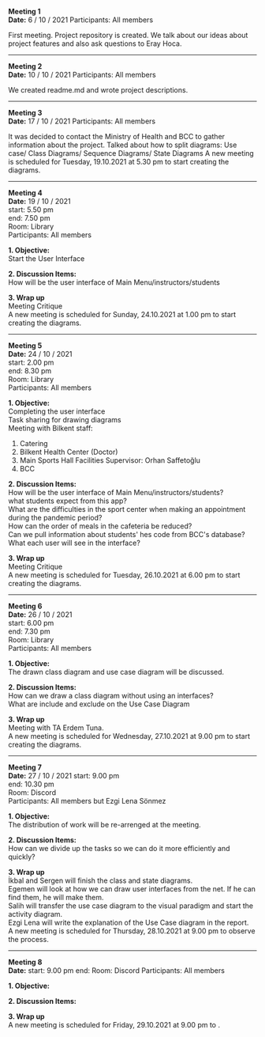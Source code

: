 
**Meeting 1** <br/>
**Date:** 6 / 10 / 2021 
Participants: All members

First meeting. Project repository is created. We talk about our ideas about project features and also ask questions to Eray Hoca.   

*******************************************************

**Meeting 2**  <br/>
**Date:** 10 / 10 / 2021
Participants: All members

We created readme.md and wrote project descriptions.

*******************************************************

**Meeting 3**  <br/>
**Date:** 17 / 10 / 2021
Participants: All members

It was decided to contact the Ministry of Health and BCC to gather information about the project.
Talked about how to split diagrams: Use case/ Class Diagrams/ Sequence Diagrams/ State Diagrams
A new meeting is scheduled for Tuesday, 19.10.2021 at 5.30 pm to start creating the diagrams.

*******************************************************

**Meeting 4** <br/>
**Date:** 19 / 10 / 2021 <br/>
start: 5.50 pm <br/>
end: 7.50 pm <br/>
Room: Library <br/>
Participants: All members

**1. Objective:** <br/>
Start the User Interface <br/>

**2. Discussion Items:** <br/>
How will be the user interface of Main Menu/instructors/students <br/>

**3. Wrap up**<br/>
Meeting Critique <br/>
A new meeting is scheduled for Sunday, 24.10.2021 at 1.00 pm to start creating the diagrams.

*******************************************************

**Meeting 5** <br/>
**Date:** 24 / 10 / 2021 <br/>
start: 2.00 pm <br/>
end: 8.30 pm <br/>
Room: Library <br/>
Participants: All members

**1. Objective:** <br/>
Completing the user interface <br/>
Task sharing for drawing diagrams <br/>
Meeting with Bilkent staff: <br/>
1) Catering <br/>
2) Bilkent Health Center (Doctor) <br/>
3) Main Sports Hall Facilities Supervisor: Orhan Saffetoğlu <br/>
4) BCC <br/>

**2. Discussion Items:** <br/>
How will be the user interface of Main Menu/instructors/students? <br/>
what students expect from this app? <br/>
What are the difficulties in the sport center when making an appointment during the pandemic period? <br/>
How can the order of meals in the cafeteria be reduced? <br/>
Can we pull information about students' hes code from BCC's database? <br/>
What each user will see in the interface?

**3. Wrap up**<br/>
Meeting Critique <br/>
A new meeting is scheduled for Tuesday, 26.10.2021 at 6.00 pm to start creating the diagrams.

*******************************************************

**Meeting 6** <br/>
**Date:** 26 / 10 / 2021 <br/>
start: 6.00 pm <br/>
end: 7.30 pm <br/>
Room: Library <br/>
Participants: All members

**1. Objective:** <br/>
The drawn class diagram and use case diagram will be discussed.

**2. Discussion Items:** <br/>
How can we draw a class diagram without using an interfaces? <br/>
What are include and exclude on the Use Case Diagram

**3. Wrap up**<br/>
Meeting with TA Erdem Tuna. <br/>
A new meeting is scheduled for Wednesday, 27.10.2021 at 9.00 pm to start creating the diagrams.

*******************************************************

**Meeting 7** <br/>
**Date:** 27 / 10 / 2021
start: 9.00 pm <br/> 
end: 10.30 pm <br/>
Room: Discord <br/>
Participants: All members but Ezgi Lena Sönmez

**1. Objective:** <br/>
The distribution of work will be re-arrenged at the meeting.

**2. Discussion Items:** <br/>
How can we divide up the tasks so we can do it more efficiently and quickly?

**3. Wrap up**<br/>
İkbal and Sergen will finish the class and state diagrams. <br/>
Egemen will look at how we can draw user interfaces from the net. If he can find them, he will make them. <br/>
Salih will transfer the use case diagram to the visual paradigm and start the activity diagram. <br/>
Ezgi Lena will write the explanation of the Use Case diagram in the report. <br/>
A new meeting is scheduled for Thursday, 28.10.2021 at 9.00 pm to observe the process.

*******************************************************

**Meeting 8** <br/>
**Date:** 
start: 9.00 pm
end: 
Room: Discord
Participants: All members

**1. Objective:** <br/>

**2. Discussion Items:** <br/>

**3. Wrap up**<br/>
A new meeting is scheduled for Friday, 29.10.2021 at 9.00 pm to .
